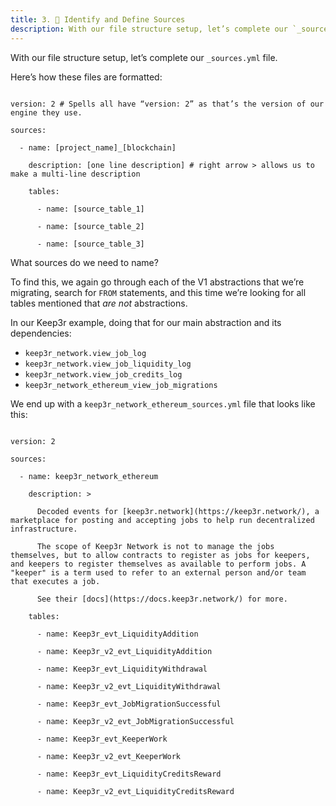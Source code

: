 ```yaml
---
title: 3. 📙 Identify and Define Sources
description: With our file structure setup, let’s complete our `_sources.yml` file.
---
```


With our file structure setup, let’s complete our `_sources.yml` file.

Here’s how these files are formatted:

```sls

version: 2 # Spells all have “version: 2” as that’s the version of our engine they use.

sources:

  - name: [project_name]_[blockchain]

    description: [one line description] # right arrow > allows us to make a multi-line description

    tables:

      - name: [source_table_1]

      - name: [source_table_2]

      - name: [source_table_3]

```

What sources do we need to name?

To find this, we again go through each of the V1 abstractions that we’re migrating, search for `FROM` statements, and this time we’re looking for all tables mentioned that *are not* abstractions.

In our Keep3r example, doing that for our main abstraction and its dependencies:

* `keep3r_network.view_job_log`
* `keep3r_network.view_job_liquidity_log`
* `keep3r_network.view_job_credits_log`
* `keep3r_network_ethereum_view_job_migrations`

We end up with a `keep3r_network_ethereum_sources.yml` file that looks like this:

```sls

version: 2

sources:

  - name: keep3r_network_ethereum

    description: >

      Decoded events for [keep3r.network](https://keep3r.network/), a marketplace for posting and accepting jobs to help run decentralized infrastructure.

      The scope of Keep3r Network is not to manage the jobs themselves, but to allow contracts to register as jobs for keepers, and keepers to register themselves as available to perform jobs. A "keeper" is a term used to refer to an external person and/or team that executes a job.

      See their [docs](https://docs.keep3r.network/) for more.

    tables:

      - name: Keep3r_evt_LiquidityAddition

      - name: Keep3r_v2_evt_LiquidityAddition

      - name: Keep3r_evt_LiquidityWithdrawal

      - name: Keep3r_v2_evt_LiquidityWithdrawal

      - name: Keep3r_evt_JobMigrationSuccessful

      - name: Keep3r_v2_evt_JobMigrationSuccessful

      - name: Keep3r_evt_KeeperWork

      - name: Keep3r_v2_evt_KeeperWork

      - name: Keep3r_evt_LiquidityCreditsReward

      - name: Keep3r_v2_evt_LiquidityCreditsReward

```